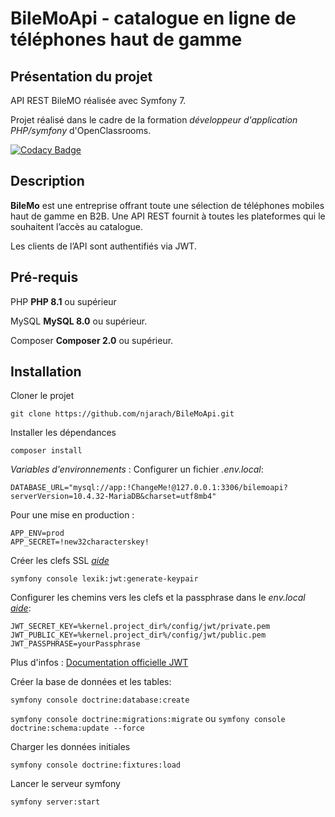 # BileMoApi - catalogue en ligne de téléphones haut de gamme

## Présentation du projet
API REST BileMO réalisée avec Symfony 7.

Projet réalisé dans le cadre de la formation _développeur d'application PHP/symfony_ d'OpenClassrooms.

[![Codacy Badge](https://app.codacy.com/project/badge/Grade/f87db5500bb54e7d938d6a0f773c66e2)](https://app.codacy.com/gh/njarach/BileMoApi/dashboard?utm_source=gh&utm_medium=referral&utm_content=&utm_campaign=Badge_grade)

## Description
**BileMo** est une entreprise offrant toute une sélection de téléphones mobiles haut de gamme en B2B.
Une API REST fournit à toutes les plateformes qui le souhaitent l’accès au catalogue.

Les clients de l’API sont authentifiés via JWT.


## Pré-requis

PHP
**PHP 8.1** ou supérieur

MySQL
**MySQL 8.0** ou supérieur.

Composer
**Composer 2.0** ou supérieur.

## Installation

Cloner le projet

```git clone https://github.com/njarach/BileMoApi.git```

Installer les dépendances

 ```composer install```

_Variables d'environnements_ : Configurer un fichier _.env.local_:
 ```Dotenv
DATABASE_URL="mysql://app:!ChangeMe!@127.0.0.1:3306/bilemoapi?serverVersion=10.4.32-MariaDB&charset=utf8mb4"
```
Pour une mise en production :

```Dotenv
APP_ENV=prod
APP_SECRET=!new32characterskey!
```
Créer les clefs SSL [_aide_](https://github.com/lexik/LexikJWTAuthenticationBundle/blob/2.x/Resources/doc/index.rst#generate-the-ssl-keys)

`symfony console lexik:jwt:generate-keypair`

Configurer les chemins vers les clefs et la passphrase dans le _env.local_ [_aide_](https://github.com/lexik/LexikJWTAuthenticationBundle/blob/2.x/Resources/doc/index.rst#configuration):

```dotenv
JWT_SECRET_KEY=%kernel.project_dir%/config/jwt/private.pem
JWT_PUBLIC_KEY=%kernel.project_dir%/config/jwt/public.pem
JWT_PASSPHRASE=yourPassphrase
```
Plus d'infos : [Documentation officielle JWT](https://github.com/lexik/LexikJWTAuthenticationBundle/blob/2.x/Resources/doc/index.rst#getting-started)

 Créer la base de données et les tables:

```symfony console doctrine:database:create```

```symfony console doctrine:migrations:migrate``` ou ```symfony console doctrine:schema:update --force```

Charger les données initiales

```symfony console doctrine:fixtures:load```

Lancer le serveur symfony

`symfony server:start`
